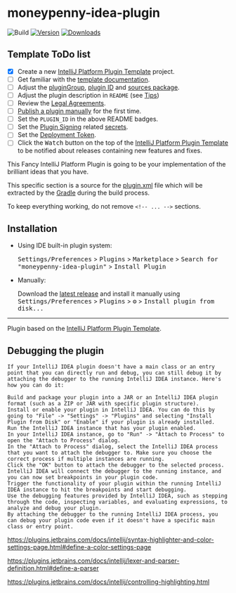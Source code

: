 # moneypenny-idea-plugin

![Build](https://github.com/sloppylopez/moneypenny-idea-plugin/workflows/Build/badge.svg)
[![Version](https://img.shields.io/jetbrains/plugin/v/PLUGIN_ID.svg)](https://plugins.jetbrains.com/plugin/PLUGIN_ID)
[![Downloads](https://img.shields.io/jetbrains/plugin/d/PLUGIN_ID.svg)](https://plugins.jetbrains.com/plugin/PLUGIN_ID)

## Template ToDo list
- [x] Create a new [IntelliJ Platform Plugin Template][template] project.
- [ ] Get familiar with the [template documentation][template].
- [ ] Adjust the [pluginGroup](./gradle.properties), [plugin ID](./src/main/resources/META-INF/plugin.xml) and [sources package](./src/main/kotlin).
- [ ] Adjust the plugin description in `README` (see [Tips][docs:plugin-description])
- [ ] Review the [Legal Agreements](https://plugins.jetbrains.com/docs/marketplace/legal-agreements.html?from=IJPluginTemplate).
- [ ] [Publish a plugin manually](https://plugins.jetbrains.com/docs/intellij/publishing-plugin.html?from=IJPluginTemplate) for the first time.
- [ ] Set the `PLUGIN_ID` in the above README badges.
- [ ] Set the [Plugin Signing](https://plugins.jetbrains.com/docs/intellij/plugin-signing.html?from=IJPluginTemplate) related [secrets](https://github.com/JetBrains/intellij-platform-plugin-template#environment-variables).
- [ ] Set the [Deployment Token](https://plugins.jetbrains.com/docs/marketplace/plugin-upload.html?from=IJPluginTemplate).
- [ ] Click the <kbd>Watch</kbd> button on the top of the [IntelliJ Platform Plugin Template][template] to be notified about releases containing new features and fixes.

<!-- Plugin description -->
This Fancy IntelliJ Platform Plugin is going to be your implementation of the brilliant ideas that you have.

This specific section is a source for the [plugin.xml](/src/main/resources/META-INF/plugin.xml) file which will be extracted by the [Gradle](/build.gradle.kts) during the build process.

To keep everything working, do not remove `<!-- ... -->` sections. 
<!-- Plugin description end -->

## Installation

- Using IDE built-in plugin system:
  
  <kbd>Settings/Preferences</kbd> > <kbd>Plugins</kbd> > <kbd>Marketplace</kbd> > <kbd>Search for "moneypenny-idea-plugin"</kbd> >
  <kbd>Install Plugin</kbd>
  
- Manually:

  Download the [latest release](https://github.com/sloppylopez/moneypenny-idea-plugin/releases/latest) and install it manually using
  <kbd>Settings/Preferences</kbd> > <kbd>Plugins</kbd> > <kbd>⚙️</kbd> > <kbd>Install plugin from disk...</kbd>


---
Plugin based on the [IntelliJ Platform Plugin Template][template].

[template]: https://github.com/JetBrains/intellij-platform-plugin-template
[docs:plugin-description]: https://plugins.jetbrains.com/docs/intellij/plugin-user-experience.html#plugin-description-and-presentation

## Debugging the plugin

    If your IntelliJ IDEA plugin doesn't have a main class or an entry point that you can directly run and debug, you can still debug it by attaching the debugger to the running IntelliJ IDEA instance. Here's how you can do it:
    
    Build and package your plugin into a JAR or an IntelliJ IDEA plugin format (such as a ZIP or JAR with specific plugin structure).
    Install or enable your plugin in IntelliJ IDEA. You can do this by going to "File" -> "Settings" -> "Plugins" and selecting "Install Plugin from Disk" or "Enable" if your plugin is already installed.
    Run the IntelliJ IDEA instance that has your plugin enabled.
    In your IntelliJ IDEA instance, go to "Run" -> "Attach to Process" to open the "Attach to Process" dialog.
    In the "Attach to Process" dialog, select the IntelliJ IDEA process that you want to attach the debugger to. Make sure you choose the correct process if multiple instances are running.
    Click the "OK" button to attach the debugger to the selected process.
    IntelliJ IDEA will connect the debugger to the running instance, and you can now set breakpoints in your plugin code.
    Trigger the functionality of your plugin within the running IntelliJ IDEA instance to hit the breakpoints and start debugging.
    Use the debugging features provided by IntelliJ IDEA, such as stepping through the code, inspecting variables, and evaluating expressions, to analyze and debug your plugin.
    By attaching the debugger to the running IntelliJ IDEA process, you can debug your plugin code even if it doesn't have a specific main class or entry point.

https://plugins.jetbrains.com/docs/intellij/syntax-highlighter-and-color-settings-page.html#define-a-color-settings-page

  https://plugins.jetbrains.com/docs/intellij/lexer-and-parser-definition.html#define-a-parser

https://plugins.jetbrains.com/docs/intellij/controlling-highlighting.html